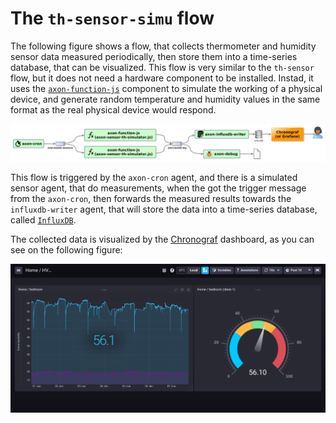The `th-sensor-simu` flow
=========================

The following figure shows a flow, that collects thermometer and humidity sensor data measured periodically, then store them into a time-series database, that can be visualized.
This flow is very similar to the `th-sensor` flow, but it does not need a hardware component to be installed. Instad, it uses the [`axon-function-js`](../../axon-function-js/) component to simulate the working of a physical device, and generate random temperature and humidity values in the same format as the real physical device would respond.

![The `th-sensor-simu` flow diagram](../../docs/th_sensor-simu-flow-diagram.png)

This flow is triggered by the `axon-cron` agent, and there is a simulated sensor agent, that do measurements, when the got the trigger message from the `axon-cron`, then forwards the measured results towards the `influxdb-writer` agent, that will store the data into a time-series database, called [`InfluxDB`](https://docs.influxdata.com/influxdb/v1.7/).

The collected data is visualized by the [Chronograf](https://docs.influxdata.com/chronograf/v1.7/) dashboard, as you can see on the following figure:

![Chronograf dashboard](../../docs/chronograf-dashboard.png)

